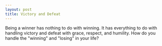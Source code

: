 ```yaml
---
layout: post
title: Victory and Defeat
---
```


Being a winner has nothing to do with winning. It has everything to do with handling victory and defeat with grace, respect, and humility. How do you handle the "winning" and "losing" in your life?